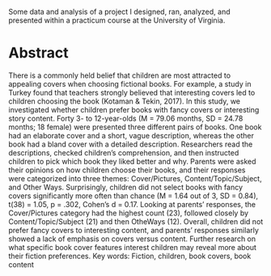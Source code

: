 Some data and analysis of a project I designed, ran, analyzed, and presented within a practicum course at the University of Virginia.


# Abstract

There is a commonly held belief that children are most attracted to appealing covers when choosing fictional books. For example, a study in Turkey found that teachers strongly believed that interesting covers led to children choosing the book (Kotaman & Tekin, 2017). In this study, we investigated whether children prefer books with fancy covers or interesting story content. Forty 3- to 12-year-olds (M = 79.06 months, SD = 24.78 months; 18 female) were presented three different pairs of books. One book had an elaborate cover and a short, vague description, whereas the other book had a bland cover with a detailed description. Researchers read the descriptions, checked children’s comprehension, and then instructed children to pick which book they liked better and why. Parents were asked their opinions on how children choose their books, and their responses were categorized into three themes: Cover/Pictures,  Content/Topic/Subject, and Other Ways. Surprisingly, children did not select books with fancy covers significantly more often than chance (M = 1.64 out of 3, SD = 0.84), t(38) = 1.05, p = .302, Cohen’s d = 0.17. Looking at parents’ responses, the Cover/Pictures category had the highest count (23), followed closely by Content/Topic/Subject (21) and then OtheWays (12). Overall, children did not prefer fancy covers to interesting content, and parents’ responses similarly showed a lack of emphasis on covers versus content. Further research on what specific book cover features interest children may reveal more about their fiction preferences. 
	Key words: Fiction, children, book covers, book content
